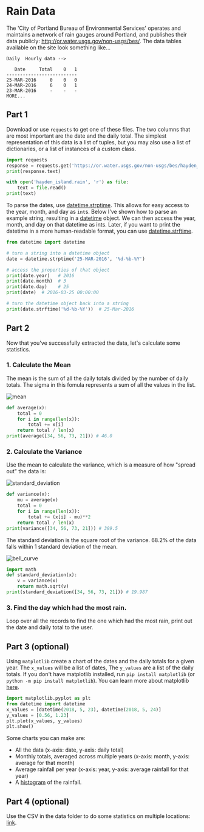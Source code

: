 
# Rain Data


The 'City of Portland Bureau of Environmental Services' operates and maintains a network of rain gauges around Portland, and publishes their data publicly:  http://or.water.usgs.gov/non-usgs/bes/. The data tables available on the site look something like...

```
Daily  Hourly data -->

   Date     Total    0   1
--------------------------
25-MAR-2016     0    0   0
24-MAR-2016     6    0   1
23-MAR-2016     -    -   -
MORE...
```

## Part 1

Download or use `requests` to get one of these files. The two columns that are most important are the date and the daily total. The simplest representation of this data is a list of tuples, but you may also use a list of dictionaries, or a list of instances of a custom class.


```python
import requests
response = requests.get('https://or.water.usgs.gov/non-usgs/bes/hayden_island.rain')
print(response.text)
```

```python
with open('hayden_island.rain', 'r') as file:
    text = file.read()
print(text)
```

To parse the dates, use [datetime.strptime](../1%20Python/Datetime.md#creating-a-datetime-from-a-string-datetimestrptimes-format). This allows for easy access to the year, month, and day as `int`s. Below I've shown how to parse an example string, resulting in a [datetime](../1%20Python/Datetime.md) object. We can then access the year, month, and day on that datetime as ints. Later, if you want to print the datetime in a more human-readable format, you can use [datetime.strftime](../1%20Python/Datetime.md#creating-a-datetime-from-a-string-datetimestrptimes-format).

```python
from datetime import datetime

# turn a string into a datetime object
date = datetime.strptime('25-MAR-2016', '%d-%b-%Y')

# access the properties of that object
print(date.year)   # 2016
print(date.month)  # 3
print(date.day)    # 25
print(date)  # 2016-03-25 00:00:00

# turn the datetime object back into a string
print(date.strftime('%d-%b-%Y'))  # 25-Mar-2016
```

## Part 2

Now that you've successfully extracted the data, let's calculate some statistics.

### 1. Calculate the Mean

The mean is the sum of all the daily totals divided by the number of daily totals. The sigma in this fomula represents a sum of all the values in the list.

![mean](images/average.png)


```python
def average(x):
    total = 0
    for i in range(len(x)):
        total += x[i]
    return total / len(x)
print(average([34, 56, 73, 21])) # 46.0
```

### 2. Calculate the Variance

Use the mean to calculate the variance, which is a measure of how "spread out" the data is:

![standard_deviation](images/variance.png)

```python
def variance(x):
    mu = average(x)
    total = 0
    for i in range(len(x)):
        total += (x[i] - mu)**2
    return total / len(x)
print(variance([34, 56, 73, 21])) # 399.5
```

The standard deviation is the square root of the variance. 68.2% of the data falls within 1 standard deviation of the mean.

![bell_curve](https://upload.wikimedia.org/wikipedia/commons/thumb/8/8c/Standard_deviation_diagram.svg/500px-Standard_deviation_diagram.svg.png)


```python
import math
def standard_deviation(x):
    v = variance(x)
    return math.sqrt(v)
print(standard_deviation([34, 56, 73, 21])) # 19.987
```



### 3. Find the day which had the most rain.

Loop over all the records to find the one which had the most rain, print out the date and daily total to the user.


## Part 3 (optional)

Using `matplotlib` create a chart of the dates and the daily totals for a given year. The `x_values` will be a list of dates, The `y_values` are a list of the daily totals. If you don't have matplotlib installed, run `pip install matplotlib` (or `python -m pip install matplotlib`). You can learn more about matplotlib [here](https://matplotlib.org/2.1.0/tutorials/introductory/pyplot.html#sphx-glr-tutorials-introductory-pyplot-py).

```python
import matplotlib.pyplot as plt
from datetime import datetime
x_values = [datetime(2018, 5, 23), datetime(2018, 5, 24)]
y_values = [0.56, 1.23]
plt.plot(x_values, y_values)
plt.show()
```

Some charts you can make are:
- All the data (x-axis: date, y-axis: daily total)
- Monthly totals, averaged across multiple years (x-axis: month, y-axis: average for that month)
- Average rainfall per year (x-axis: year, y-axis: average rainfall for that year)
- A [histogram](https://en.wikipedia.org/wiki/Histogram) of the rainfall.


## Part 4 (optional)

Use the CSV in the data folder to do some statistics on multiple locations: [link](./data/rain_output.csv).